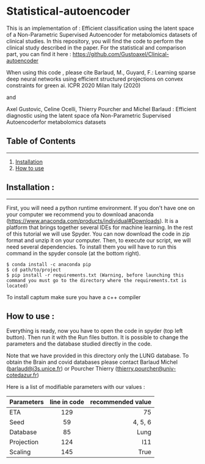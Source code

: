 # Statistical-autoencoder

This is an implementation of : Efficient classification using the latent space of a Non-Parametric Supervised Autoencoder for metabolomics datasets of clinical studies. In this repository, you will find the code to perform the clinical study described in the paper. For the statistical and comparison part, you can find it here : https://github.com/Gustoaxel/Clinical-autoencoder
  
When using this code , please cite Barlaud, M., Guyard, F.: Learning sparse deep neural networks 
using efficient structured projections on convex constraints for green ai. ICPR 2020 Milan Italy (2020)

and 

Axel Gustovic, Celine Ocelli, Thierry Pourcher and Michel Barlaud : Efficient diagnostic using the 
latent space ofa Non-Parametric Supervised Autoencoderfor metabolomics datasets


## Table of Contents
***
1. [Installation](#installation)
2. [How to use](#use)
  
    
## Installation : 
***

First, you will need a python runtime environment. If you don't have one on your computer we recommend you to download anaconda (https://www.anaconda.com/products/individual#Downloads). It is a platform that brings together several IDEs for machine learning. In the rest of this tutorial we will use Spyder. 
You can now download the code in zip format and unzip it on your computer.
Then, to execute our script, we will need several dependencies. To install them you will have to run this command in the spyder console (at the bottom right).
```
$ conda install -c anaconda pip
$ cd path/to/project
$ pip install -r requirements.txt (Warning, before launching this command you must go to the directory where the requirements.txt is located)
```

To install captum make sure you have a c++ compiler

## How to use : 

Everything is ready, now you have to open the code in spyder (top left button). 
Then run it with the Run files button. It is possible to change the parameters and the database studied directly in the code. 

Note that we have provided in this directory only the LUNG database. To obtain the Brain and covid databases please contact Barlaud Michel (barlaud@i3s.unice.fr) or Pourcher Thierry (thierry.pourcher@univ-cotedazur.fr)

Here is a list of modifiable parameters with our values : 

| Parameters | line in code | recommended value |
|:--------------|:-------------:|--------------:|
| ETA | 129 | 75|
| Seed | 59 | 4, 5, 6 |
| Database | 85 | Lung |
| Projection | 124 | l11 |
| Scaling | 145 | True |
